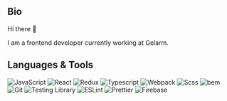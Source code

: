 ## Bio

Hi there 👋

I am a frontend developer currently working at Gelarm. 

## Languages & Tools

![JavaScript](https://img.shields.io/badge/JavaScript-090909?style=for-the-badge&logo=javascript)
![React](https://img.shields.io/badge/react-090909?style=for-the-badge&logo=react)
![Redux](https://img.shields.io/badge/redux-090909?style=for-the-badge&logo=redux)
![Typescript](https://img.shields.io/badge/typescript-090909?style=for-the-badge&logo=typescript)
![Webpack](https://img.shields.io/badge/webpack-090909?style=for-the-badge&logo=webpack)
![Scss](https://img.shields.io/badge/Scss-090909?style=for-the-badge&logo=sass)
![bem](https://img.shields.io/badge/bem-090909?style=for-the-badge&logo=bem)
![Git](https://img.shields.io/badge/git-090909?style=for-the-badge&logo=git)
![Testing Library](https://img.shields.io/badge/testing_library-090909?style=for-the-badge&logo=testinglibrary)
![ESLint](https://img.shields.io/badge/eslint-090909?style=for-the-badge&logo=eslint)
![Prettier](https://img.shields.io/badge/prettier-090909?style=for-the-badge&logo=prettier)
![Firebase](https://img.shields.io/badge/firebase-090909?style=for-the-badge&logo=firebase)

